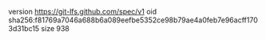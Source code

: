 version https://git-lfs.github.com/spec/v1
oid sha256:f81769a7046a688b6a089eefbe5352ce98b79ae4a0feb7e96acff1703d31bc15
size 938
